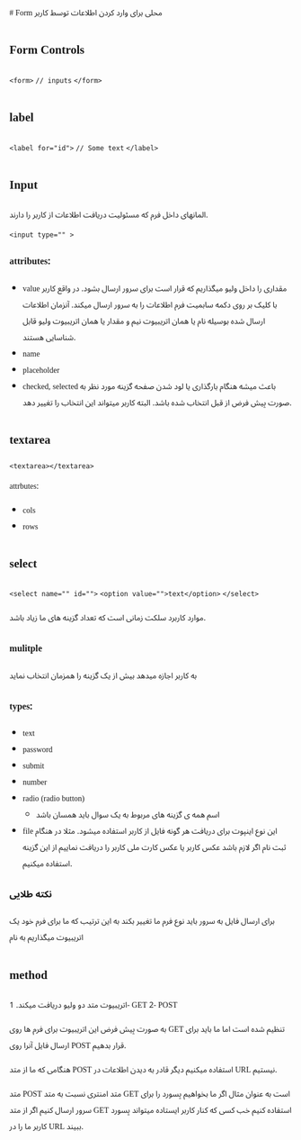 <head>
<link rel="preconnect" href="https://fonts.googleapis.com">
<link rel="preconnect" href="https://fonts.gstatic.com" crossorigin>
<link href="https://fonts.googleapis.com/css2?family=Noto+Sans+Arabic&display=swap" rel="stylesheet">
</head>
<body style="font-family: 'Noto Sans Arabic' " >
# Form
محلی برای وارد کردن اطلاعات توسط کاربر

## Form Controls

`<form>`
`// inputs`
`</form>`

## label
`<label for="id">`
`// Some text`
`</label>`

## Input

المانهای داخل فرم که مسئولیت دریافت اطلاعات از کاربر را دارند.

`<input type="" >`

### attributes:
- value
مقداری را داخل ولیو میگذاریم که قرار است برای سرور ارسال بشود.
در واقع کاربر با کلیک بر روی دکمه سابمیت فرم اطلاعات را به سرور ارسال میکند. 
آنزمان اطلاعات ارسال شده بوسیله نام یا همان اتریبیوت نیم و مقدار یا همان اتریبیوت ولیو قابل شناسایی هستند.
- name
- placeholder
- checked, selected
باعث میشه هنگام بارگذاری یا لود شدن صفحه گزینه مورد نظر به صورت پیش فرض از قبل انتخاب شده باشد. البته کاربر میتواند این انتخاب را تغییر دهد.

## textarea

`<textarea></textarea>`

attrbutes:
- cols
- rows

## select 

`<select name="" id="">`
`<option value="">text</option>`
`</select>`

موارد کاربرد سلکت زمانی است که تعداد گزینه های ما زیاد باشد. 

### mulitple
به کاربر اجازه میدهد بیش از یک گزینه را همزمان انتخاب نماید

### types: 
- text
- password
- submit
- number
- radio (radio button)
  - اسم همه ی گزینه های مربوط به یک سوال باید همسان باشد
- file
این نوع اینپوت برای دریافت هر گونه فایل از کاربر استفاده میشود. 
مثلا در هنگام ثبت نام اگر لازم باشد عکس کاربر یا عکس کارت ملی کاربر را دریافت نماییم از این گزینه استفاده میکنیم.

### نکته طلایی
برای ارسال فایل به سرور باید نوع فرم ما تغییر بکند
به این ترتیب که ما برای فرم خود یک اتریبیوت میگذاریم به نام 

## method

اتریبیوت متد دو ولیو دریافت میکند. 
1- GET
2- POST

به صورت پیش فرض این اتریبیوت برای فرم ها روی GET تنظیم شده است
اما ما باید برای ارسال فایل آنرا روی
POST
قرار بدهیم.

هنگامی که ما از متد POST استفاده میکنیم دیگر قادر به دیدن اطلاعات در URL نیستیم. 

متد POST متد امنتری نسبت به متد GET است به عنوان مثال اگر ما بخواهیم پسورد را برای سرور ارسال کنیم اگر از متد GET
استفاده کنیم خب کسی که کنار کاربر ایستاده میتواند پسورد کاربر ما را در URL ببیند. 

</body>